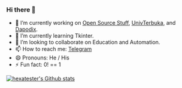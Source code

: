 ### Hi there 👋

- 🔭 I’m currently working on [Open Source Stuff](https://github.com/pentatester/), [UnivTerbuka](https://github.com/UnivTerbuka/), and [Dapodix](https://github.com/dapodix/).
- 🌱 I’m currently learning Tkinter.
- 👯 I’m looking to collaborate on Education and Automation.
- 📫 How to reach me: [Telegram](https://t.me/hexatester)
- 😄 Pronouns: He / His
- ⚡ Fun fact: 0! == 1

[![hexatester's Github stats](https://github-readme-stats.vercel.app/api?username=hexatester&show_icons=true&theme=dark)](https://github.com/hexatester/)
